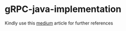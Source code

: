 # gRPC-java-implementation

Kindly use this [medium](https://medium.com/@deepakchandh/implementing-grpc-with-sample-java-project-53a0b28243ac) article for further references

